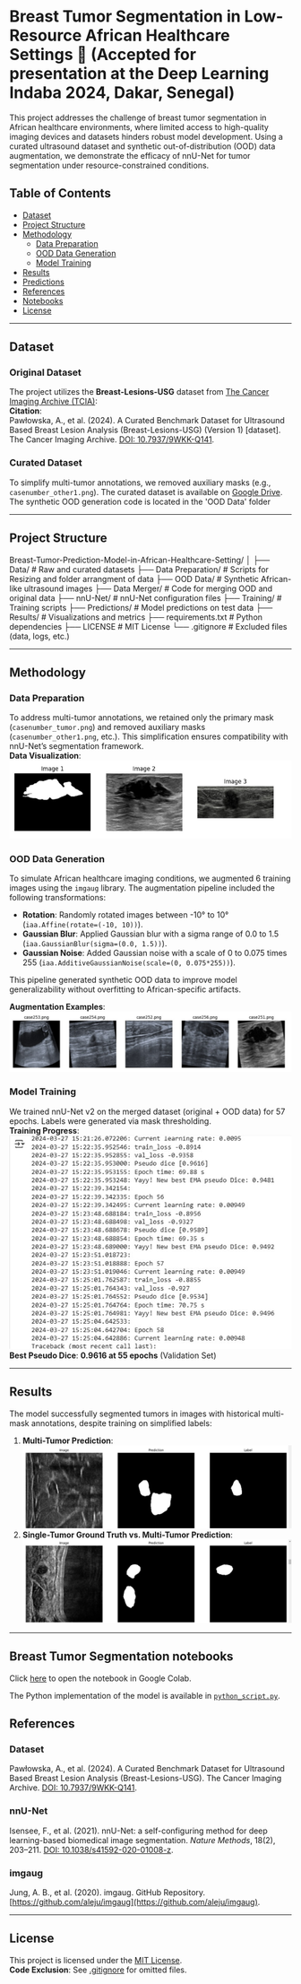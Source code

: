 
# Breast Tumor Segmentation in Low-Resource African Healthcare Settings 🏥 (Accepted for presentation at the Deep Learning Indaba 2024, Dakar, Senegal)

This project addresses the challenge of breast tumor segmentation in African healthcare environments, where limited access to high-quality imaging devices and datasets hinders robust model development. Using a curated ultrasound dataset and synthetic out-of-distribution (OOD) data augmentation, we demonstrate the efficacy of nnU-Net for tumor segmentation under resource-constrained conditions.

## Table of Contents
- [Dataset](#dataset)
- [Project Structure](#project-structure)
- [Methodology](#methodology)
  - [Data Preparation](#data-preparation)
  - [OOD Data Generation](#ood-data-generation)
  - [Model Training](#model-training)
- [Results](#results)
- [Predictions](#predictions)
- [References](#references)
- [Notebooks](#notebooks)
- [License](#license)

---

## Dataset
### Original Dataset
The project utilizes the **Breast-Lesions-USG** dataset from [The Cancer Imaging Archive (TCIA)](https://www.cancerimagingarchive.net/collection/breast-lesions-usg/):  
**Citation**:  
Pawłowska, A., et al. (2024). A Curated Benchmark Dataset for Ultrasound Based Breast Lesion Analysis (Breast-Lesions-USG) (Version 1) [dataset]. The Cancer Imaging Archive. [DOI: 10.7937/9WKK-Q141](https://doi.org/10.7937/9WKK-Q141).

### Curated Dataset
To simplify multi-tumor annotations, we removed auxiliary masks (e.g., `casenumber_other1.png`). The curated dataset is available on [Google Drive](https://drive.google.com/drive/folders/16hZbKotB_fjsvG79W_iFMuyvGLBbJFLt?usp=drive_link). The synthetic OOD generation code is located in the 'OOD Data' folder

---

## Project Structure
Breast-Tumor-Prediction-Model-in-African-Healthcare-Setting/
│
├── Data/ # Raw and curated datasets
├── Data Preparation/ # Scripts for Resizing and folder arrangment of data
├── OOD Data/ # Synthetic African-like ultrasound images
├── Data Merger/ # Code for merging OOD and original data
├── nnU-Net/ # nnU-Net configuration files
├── Training/ # Training scripts 
├── Predictions/ # Model predictions on test data
├── Results/ # Visualizations and metrics
├── requirements.txt # Python dependencies
├── LICENSE # MIT License
└── .gitignore # Excluded files (data, logs, etc.)

---

## Methodology
### Data Preparation
To address multi-tumor annotations, we retained only the primary mask (`casenumber_tumor.png`) and removed auxiliary masks (`casenumber_other1.png`, etc.). This simplification ensures compatibility with nnU-Net’s segmentation framework.  
**Data Visualization**:  
![Data Loading](https://github.com/JillSunday/Breast-Tumor-Prediction-Model-in-African-Healthcare-Setting/blob/main/Results/Data%20Visualization%20after%20data%20loading.png?raw=true)

### OOD Data Generation
To simulate African healthcare imaging conditions, we augmented 6 training images using the `imgaug` library. The augmentation pipeline included the following transformations:  
- **Rotation**: Randomly rotated images between -10° to 10° (`iaa.Affine(rotate=(-10, 10))`).  
- **Gaussian Blur**: Applied Gaussian blur with a sigma range of 0.0 to 1.5 (`iaa.GaussianBlur(sigma=(0.0, 1.5))`).  
- **Gaussian Noise**: Added Gaussian noise with a scale of 0 to 0.075 times 255 (`iaa.AdditiveGaussianNoise(scale=(0, 0.075*255))`).  

This pipeline generated synthetic OOD data to improve model generalizability without overfitting to African-specific artifacts.  

**Augmentation Examples**:  
![OOD Data](https://github.com/JillSunday/Breast-Tumor-Prediction-Model-in-African-Healthcare-Setting/blob/main/Results/Examples%20of%20OOD%20data%20after%20data%20augmentation%20using%20imgaug.png?raw=true)

### Model Training
We trained nnU-Net v2 on the merged dataset (original + OOD data) for 57 epochs. Labels were generated via mask thresholding.  
**Training Progress**:  
![Pseudo Dice](https://github.com/JillSunday/Breast-Tumor-Prediction-Model-in-African-Healthcare-Setting/blob/main/Results/Visual%20evidence%20of%20best%20Pseudo%20Dice%20at%2055%20epochs%20of%20training.png?raw=true)  
**Best Pseudo Dice**: **0.9616 at 55 epochs** (Validation Set)

---

## Results
The model successfully segmented tumors in images with historical multi-mask annotations, despite training on simplified labels:  
1. **Multi-Tumor Prediction**:  
![Multiple Tumors](https://github.com/JillSunday/Breast-Tumor-Prediction-Model-in-African-Healthcare-Setting/blob/main/Results/Multiple%20preds4.png?raw=true)  
2. **Single-Tumor Ground Truth vs. Multi-Tumor Prediction**:  
![Prediction Comparison](https://github.com/JillSunday/Breast-Tumor-Prediction-Model-in-African-Healthcare-Setting/blob/main/Results/Example%204%20of%20prediction%20multiple%20tumors,%20with%20one%20tumor%20in%20the%20label.png?raw=true)

---
 ## Breast Tumor Segmentation notebooks
Click [here](https://colab.research.google.com/drive/1KUF-kezL-7IKZ5ILzuAnLusjez7G64A8?usp=sharing) to open the notebook in Google Colab.
  
The Python implementation of the model is available in [`python_script.py`](Notebook/breast_tumor_ultrasound_image_segmentation.py).
 

## References
### Dataset
Pawłowska, A., et al. (2024). A Curated Benchmark Dataset for Ultrasound Based Breast Lesion Analysis (Breast-Lesions-USG). The Cancer Imaging Archive. [DOI: 10.7937/9WKK-Q141](https://doi.org/10.7937/9WKK-Q141).

### nnU-Net
Isensee, F., et al. (2021). nnU-Net: a self-configuring method for deep learning-based biomedical image segmentation. *Nature Methods*, 18(2), 203–211. [DOI: 10.1038/s41592-020-01008-z](https://doi.org/10.1038/s41592-020-01008-z).

### imgaug
Jung, A. B., et al. (2020). imgaug. GitHub Repository. [https://github.com/aleju/imgaug](https://github.com/aleju/imgaug).

---

## License
This project is licensed under the [MIT License](https://github.com/JillSunday/Breast-Tumor-Prediction-Model-in-African-Healthcare-Setting/blob/main/LICENSE).  
**Code Exclusion**: See [.gitignore](https://github.com/JillSunday/Breast-Tumor-Prediction-Model-in-African-Healthcare-Setting/blob/main/.gitignore) for omitted files.
